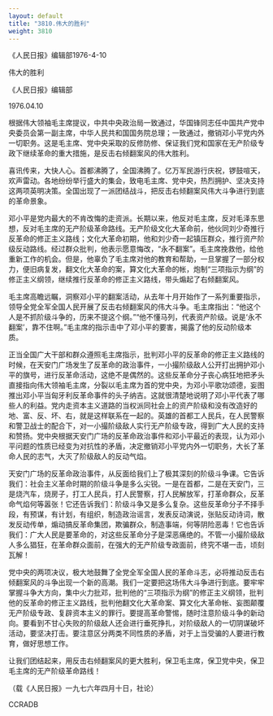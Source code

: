 ```yaml
---
layout: default
title: "3810.伟大的胜利"
weight: 3810
---
```


《人民日报》编辑部1976-4-10

伟大的胜利

《人民日报》编辑部

1976.04.10

根据伟大领袖毛主席提议，中共中央政治局一致通过，华国锋同志任中国共产党中央委员会第一副主席，中华人民共和国国务院总理；一致通过，撤销邓小平党内外一切职务。这是毛主席、党中央采取的反修防修、保证我们党和国家在无产阶级专政下继续革命的重大措施，是反击右倾翻案风的伟大胜利。

喜讯传来，大快人心。首都沸腾了，全国沸腾了。亿万军民游行庆祝，锣鼓喧天，欢声雷动。各地纷纷举行盛大的集会，致电毛主席、党中央，热烈拥护、坚决支持这两项英明决策。全国出现了一派团结战斗，把反击右倾翻案风伟大斗争进行到底的革命景象。

邓小平是党内最大的不肯改悔的走资派。长期以来，他反对毛主席，反对毛泽东思想，反对毛主席的无产阶级革命路线。无产阶级文化大革命前，他伙同刘少奇推行反革命的修正主义路线；文化大革命初期，他和刘少奇一起镇压群众，推行资产阶级反动路线。经过群众批判，他表示愿意悔改，“永不翻案”。毛主席挽救他，给他重新工作的机会。但是，他辜负了毛主席对他的教育和帮助，一旦掌握了一部分权力，便旧病复发，翻文化大革命的案，算文化大革命的帐，炮制“三项指示为纲”的修正主义纲领，继续推行反革命的修正主义路线，带头煽起了右倾翻案风。

毛主席高瞻远瞩，洞察邓小平的翻案活动，从去年十月开始作了一系列重要指示，领导全党全军全国人民开展了反击右倾翻案风的伟大斗争。毛主席指出：“他这个人是不抓阶级斗争的，历来不提这个纲。”“他不懂马列，代表资产阶级。说是‘永不翻案’，靠不住啊。”毛主席的指示击中了邓小平的要害，揭露了他的反动阶级本质。

正当全国广大干部和群众遵照毛主席指示，批判邓小平的反革命的修正主义路线的时候，在天安门广场发生了反革命的政治事件，一小撮阶级敌人公开打出拥护邓小平的旗号，进行反革命活动，这绝不是偶然的。这些反革命分子丧心病狂地把矛头直接指向伟大领袖毛主席，分裂以毛主席为首的党中央，为邓小平歌功颂德，妄图推出邓小平当匈牙利反革命事件的头子纳吉。这就很清楚地说明了邓小平代表了哪些人的利益。党内走资本主义道路的当权派同社会上的资产阶级和没有改造好的地、富、反、坏、右，就是这样联系在一起的。英雄的首都工人民兵，在人民警察和警卫战士的配合下，对一小撮阶级敌人实行无产阶级专政，得到广大人民的支持和赞扬。党中央根据天安门广场的反革命政治事件和邓小平最近的表现，认为邓小平问题的性质已经变为对抗性的矛盾，决定撤销邓小平党内外一切职务，大长了革命人民的志气，大灭了阶级敌人的反动气焰。

天安门广场的反革命政治事件，从反面给我们上了极其深刻的阶级斗争课。它告诉我们：社会主义革命时期的阶级斗争是多么尖锐。一是在首都，二是在天安门，三是烧汽车，烧房子，打工人民兵，打人民警察，打人民解放军，打革命群众，反革命气焰何等嚣张！它还告诉我们：阶级斗争又是多么复杂。这些反革命分子不择手段，有预谋，有计划，有组织，制造政治谣言，发表反动演说，张贴反动诗词，散发反动传单，煽动搞反革命集团，欺骗群众，制造事端，何等阴险恶毒！它也告诉我们：广大人民是要革命的，对这些反革命分子是深恶痛绝的。不管一小撮阶级敌人多么猖狂，在革命群众面前，在强大的无产阶级专政面前，终究不堪一击，顷刻瓦解！

党中央的两项决议，极大地鼓舞了全党全军全国人民的革命斗志，必将推动反击右倾翻案风的斗争出现一个新的高潮。我们一定要把这场伟大斗争进行到底。要牢牢掌握斗争大方向，集中火力批邓，批判他的“三项指示为纲”的修正主义纲领，批判他的反革命的修正主义路线，批判他翻文化大革命案、算文化大革命帐、妄图颠覆无产阶级专政、复辟资本主义的罪行。要提高革命警惕，随时注意阶级斗争的新动向。要看到不甘心失败的阶级敌人还会进行垂死挣扎，对阶级敌人的一切阴谋破坏活动，要坚决打击。要注意区分两类不同性质的矛盾，对于上当受骗的人要进行教育，做好思想工作。

让我们团结起来，用反击右倾翻案风的更大胜利，保卫毛主席，保卫党中央，保卫毛主席的无产阶级革命路线！

（载《人民日报》一九七六年四月十日，社论）

CCRADB

